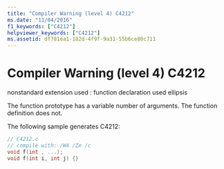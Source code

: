 ```yaml
---
title: "Compiler Warning (level 4) C4212"
ms.date: "11/04/2016"
f1_keywords: ["C4212"]
helpviewer_keywords: ["C4212"]
ms.assetid: df781ea1-182d-4f9f-9a31-55b6ce80c711
---
```

# Compiler Warning (level 4) C4212

nonstandard extension used : function declaration used ellipsis

The function prototype has a variable number of arguments. The function definition does not.

The following sample generates C4212:

```c
// C4212.c
// compile with: /W4 /Ze /c
void f(int , ...);
void f(int i, int j) {}
```